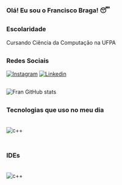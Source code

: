 ### Olá! Eu sou o Francisco Braga! 😴
##
### Escolaridade
Cursando Ciência da Computação na UFPA
<br/>

##
### Redes Sociais
[![Instagram](https://img.shields.io/badge/Instagram-FF0069.svg?style=for-the-badge&logo=Instagram&logoColor=white)](https://www.instagram.com/ofranbraga/)
[![Linkedin](https://img.shields.io/badge/LinkedIn-0077B5?style=for-the-badge&logo=linkedin&logoColor=white)](https://www.linkedin.com/in/ofranbraga/)
##

![Fran GitHub stats](https://github-readme-stats.vercel.app/api?username=ofranbraga&show_icons=true&theme=radical)

##
### Tecnologias que uso no meu dia

<div style="display: inline_block"><br/>
  <img align="center" alt="c++" src="https://img.shields.io/badge/C++-00599C.svg?style=for-the-badge&logo=C++&logoColor=white" />
  <img align="center" alt="" src="https://img.shields.io/badge/C-A8B9CC.svg?style=for-the-badge&logo=C&logoColor=black" />
  <img align="center" alt="" src="https://img.shields.io/badge/Python-3776AB.svg?style=for-the-badge&logo=Python&logoColor=white" />
</div>
<br/>

##

### IDEs

<div style="display: inline_block"><br/>
  <img align="center" alt="c++" src="https://img.shields.io/badge/Visual%20Studio%20Code-0078d7.svg?style=for-the-badge&logo=visual-studio-code&logoColor=white" />
  <img align="center" alt="" src="https://img.shields.io/badge/pycharm-143?style=for-the-badge&logo=pycharm&logoColor=black&color=black&labelColor=green" />
</div>

##
